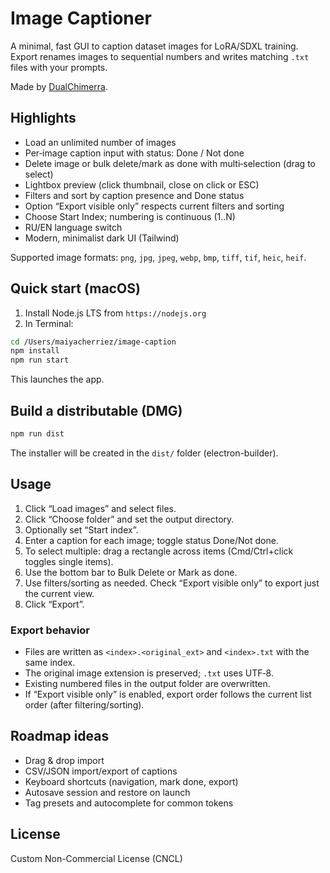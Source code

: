 # Image Captioner
A minimal, fast GUI to caption dataset images for LoRA/SDXL training. Export renames images to sequential numbers and writes matching `.txt` files with your prompts.

Made by [DualChimerra](https://github.com/DualChimerra).

## Highlights
- Load an unlimited number of images
- Per‑image caption input with status: Done / Not done
- Delete image or bulk delete/mark as done with multi‑selection (drag to select)
- Lightbox preview (click thumbnail, close on click or ESC)
- Filters and sort by caption presence and Done status
- Option “Export visible only” respects current filters and sorting
- Choose Start Index; numbering is continuous (1..N)
- RU/EN language switch
- Modern, minimalist dark UI (Tailwind)

Supported image formats: `png`, `jpg`, `jpeg`, `webp`, `bmp`, `tiff`, `tif`, `heic`, `heif`.

## Quick start (macOS)
1) Install Node.js LTS from `https://nodejs.org`
2) In Terminal:

```bash
cd /Users/maiyacherriez/image-caption
npm install
npm run start
```

This launches the app.

## Build a distributable (DMG)
```bash
npm run dist
```
The installer will be created in the `dist/` folder (electron-builder).

## Usage
1. Click “Load images” and select files.
2. Click “Choose folder” and set the output directory.
3. Optionally set “Start index”.
4. Enter a caption for each image; toggle status Done/Not done.
5. To select multiple: drag a rectangle across items (Cmd/Ctrl+click toggles single items).
6. Use the bottom bar to Bulk Delete or Mark as done.
7. Use filters/sorting as needed. Check “Export visible only” to export just the current view.
8. Click “Export”.

### Export behavior
- Files are written as `<index>.<original_ext>` and `<index>.txt` with the same index.
- The original image extension is preserved; `.txt` uses UTF‑8.
- Existing numbered files in the output folder are overwritten.
- If “Export visible only” is enabled, export order follows the current list order (after filtering/sorting).

## Roadmap ideas
- Drag & drop import
- CSV/JSON import/export of captions
- Keyboard shortcuts (navigation, mark done, export)
- Autosave session and restore on launch
- Tag presets and autocomplete for common tokens

## License
Custom Non-Commercial License (CNCL)
